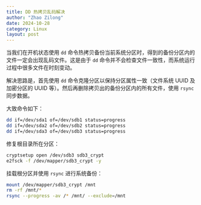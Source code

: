 ```yaml
---
title: DD 热拷贝乱码解决
author: "Zhao Zilong"
date: 2024-10-28
category: Linux
layout: post
---
```


当我们在开机状态使用 `dd` 命令热拷贝备份当前系统分区时，得到的备份分区内的文件一定会出现乱码文件。这是由于 `dd` 命令并不会检查文件一致性，而系统运行过程中很多文件在时刻变动。

解决思路是，首先使用 `dd` 命令克隆分区以保持分区属性一致（文件系统 UUID 及 加密分区的 UUID 等）。然后再删除拷贝出的备份分区内的所有文件，使用 `rsync` 同步数据。

大致命令如下：

```bash
dd if=/dev/sda1 of=/dev/sdb1 status=progress
dd if=/dev/sda2 of=/dev/sdb2 status=progress
dd if=/dev/sda3 of=/dev/sdb3 status=progress
```

修复根目录所在分区：

```bash
cryptsetup open /dev/sdb3 sdb3_crypt
e2fsck -f /dev/mapper/sdb3_crypt -y
```

挂载根分区并使用 `rsync` 进行系统备份：

```bash
mount /dev/mapper/sdb3_crypt /mnt
rm -rf /mnt/*
rsync --progress -av /* /mnt/ --exclude=/mnt
```
